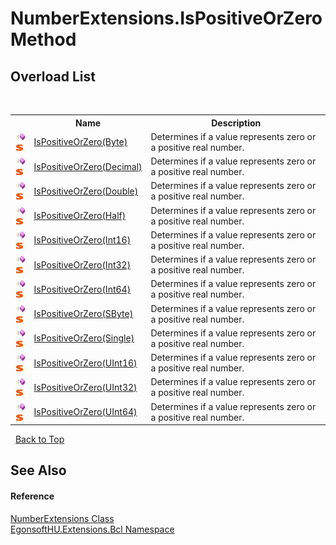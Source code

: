# NumberExtensions.IsPositiveOrZero Method 
 


## Overload List
&nbsp;<table><tr><th></th><th>Name</th><th>Description</th></tr><tr><td>![Public method](media/pubmethod.gif "Public method")![Static member](media/static.gif "Static member")</td><td><a href="M_EgonsoftHU_Extensions_Bcl_NumberExtensions_IsPositiveOrZero.md">IsPositiveOrZero(Byte)</a></td><td>
Determines if a value represents zero or a positive real number.</td></tr><tr><td>![Public method](media/pubmethod.gif "Public method")![Static member](media/static.gif "Static member")</td><td><a href="M_EgonsoftHU_Extensions_Bcl_NumberExtensions_IsPositiveOrZero_1.md">IsPositiveOrZero(Decimal)</a></td><td>
Determines if a value represents zero or a positive real number.</td></tr><tr><td>![Public method](media/pubmethod.gif "Public method")![Static member](media/static.gif "Static member")</td><td><a href="M_EgonsoftHU_Extensions_Bcl_NumberExtensions_IsPositiveOrZero_2.md">IsPositiveOrZero(Double)</a></td><td>
Determines if a value represents zero or a positive real number.</td></tr><tr><td>![Public method](media/pubmethod.gif "Public method")![Static member](media/static.gif "Static member")</td><td><a href="M_EgonsoftHU_Extensions_Bcl_NumberExtensions_IsPositiveOrZero_3.md">IsPositiveOrZero(Half)</a></td><td>
Determines if a value represents zero or a positive real number.</td></tr><tr><td>![Public method](media/pubmethod.gif "Public method")![Static member](media/static.gif "Static member")</td><td><a href="M_EgonsoftHU_Extensions_Bcl_NumberExtensions_IsPositiveOrZero_4.md">IsPositiveOrZero(Int16)</a></td><td>
Determines if a value represents zero or a positive real number.</td></tr><tr><td>![Public method](media/pubmethod.gif "Public method")![Static member](media/static.gif "Static member")</td><td><a href="M_EgonsoftHU_Extensions_Bcl_NumberExtensions_IsPositiveOrZero_5.md">IsPositiveOrZero(Int32)</a></td><td>
Determines if a value represents zero or a positive real number.</td></tr><tr><td>![Public method](media/pubmethod.gif "Public method")![Static member](media/static.gif "Static member")</td><td><a href="M_EgonsoftHU_Extensions_Bcl_NumberExtensions_IsPositiveOrZero_6.md">IsPositiveOrZero(Int64)</a></td><td>
Determines if a value represents zero or a positive real number.</td></tr><tr><td>![Public method](media/pubmethod.gif "Public method")![Static member](media/static.gif "Static member")</td><td><a href="M_EgonsoftHU_Extensions_Bcl_NumberExtensions_IsPositiveOrZero_7.md">IsPositiveOrZero(SByte)</a></td><td>
Determines if a value represents zero or a positive real number.</td></tr><tr><td>![Public method](media/pubmethod.gif "Public method")![Static member](media/static.gif "Static member")</td><td><a href="M_EgonsoftHU_Extensions_Bcl_NumberExtensions_IsPositiveOrZero_8.md">IsPositiveOrZero(Single)</a></td><td>
Determines if a value represents zero or a positive real number.</td></tr><tr><td>![Public method](media/pubmethod.gif "Public method")![Static member](media/static.gif "Static member")</td><td><a href="M_EgonsoftHU_Extensions_Bcl_NumberExtensions_IsPositiveOrZero_9.md">IsPositiveOrZero(UInt16)</a></td><td>
Determines if a value represents zero or a positive real number.</td></tr><tr><td>![Public method](media/pubmethod.gif "Public method")![Static member](media/static.gif "Static member")</td><td><a href="M_EgonsoftHU_Extensions_Bcl_NumberExtensions_IsPositiveOrZero_10.md">IsPositiveOrZero(UInt32)</a></td><td>
Determines if a value represents zero or a positive real number.</td></tr><tr><td>![Public method](media/pubmethod.gif "Public method")![Static member](media/static.gif "Static member")</td><td><a href="M_EgonsoftHU_Extensions_Bcl_NumberExtensions_IsPositiveOrZero_11.md">IsPositiveOrZero(UInt64)</a></td><td>
Determines if a value represents zero or a positive real number.</td></tr></table>&nbsp;
<a href="#numberextensions.ispositiveorzero-method">Back to Top</a>

## See Also


#### Reference
<a href="T_EgonsoftHU_Extensions_Bcl_NumberExtensions.md">NumberExtensions Class</a><br /><a href="N_EgonsoftHU_Extensions_Bcl.md">EgonsoftHU.Extensions.Bcl Namespace</a><br />